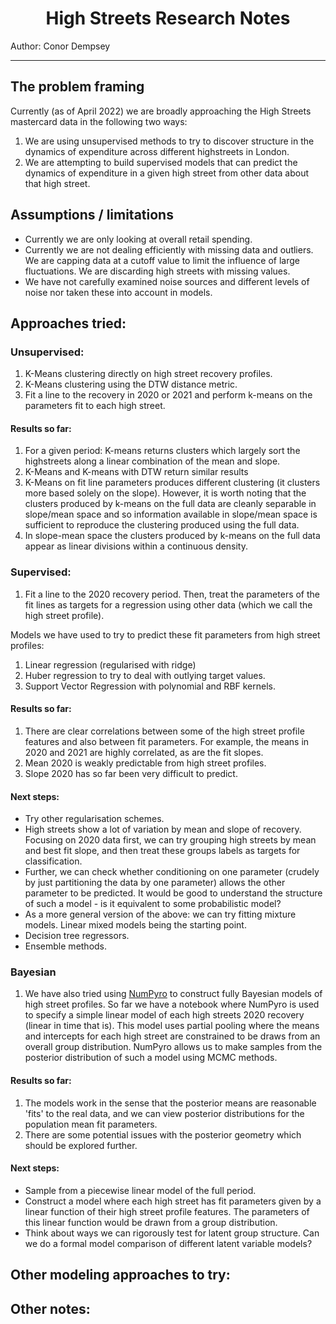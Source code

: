 <div align="center">
<h1> High Streets Research Notes </h1>
</div>
Author: Conor Dempsey

---

## The problem framing

Currently (as of April 2022) we are broadly approaching the High Streets mastercard data in the following two ways:

1. We are using unsupervised methods to try to discover structure in the dynamics of expenditure across different highstreets in London.
2. We are attempting to build supervised models that can predict the dynamics of expenditure in a given high street from other data about that high street.

## Assumptions / limitations

- Currently we are only looking at overall retail spending.
- Currently we are not dealing efficiently with missing data and outliers. We are capping data at a cutoff value to limit the influence of large fluctuations. We are discarding high streets with missing values.
- We have not carefully examined noise sources and different levels of noise nor taken these into account in models.


## Approaches tried:

### Unsupervised:

1. K-Means clustering directly on high street recovery profiles.
2. K-Means clustering using the DTW distance metric.
3. Fit a line to the recovery in 2020 or 2021 and perform k-means on the parameters fit to each high street.

#### Results so far:

1. For a given period: K-means returns clusters which largely sort the highstreets along a linear combination of the mean and slope.
2. K-Means and K-means with DTW return similar results
3. K-Means on fit line parameters produces different clustering (it clusters more based solely on the slope). However, it is worth noting that the clusters produced by k-means on the full data are cleanly separable in slope/mean space and so information available in slope/mean space is sufficient to reproduce the clustering produced using the full data.
4. In slope-mean space the clusters produced by k-means on the full data appear as linear divisions within a continuous density.

### Supervised:

1. Fit a line to the 2020 recovery period. Then, treat the parameters of the fit lines as targets for a regression using other data (which we call the high street profile).

Models we have used to try to predict these fit parameters from high street profiles:
1. Linear regression (regularised with ridge)
2. Huber regression to try to deal with outlying target values.
3. Support Vector Regression with polynomial and RBF kernels.

#### Results so far:

1. There are clear correlations between some of the high street profile features and also between fit parameters. For example, the means in 2020 and 2021 are highly correlated, as are the fit slopes.
2. Mean 2020 is weakly predictable from high street profiles.
3. Slope 2020 has so far been very difficult to predict.


#### Next steps:

- Try other regularisation schemes.
- High streets show a lot of variation by mean and slope of recovery. Focusing on 2020 data first, we can try grouping high streets by mean and best fit slope, and then treat these groups labels as targets for  classification.
- Further, we can check whether conditioning on one parameter (crudely by just partitioning the data by one parameter) allows the other parameter to be predicted. It would be good to understand the structure of such a model - is it equivalent to some probabilistic model?
- As a more general version of the above: we can try fitting mixture models. Linear mixed models being the starting point.
- Decision tree regressors.
- Ensemble methods.

### Bayesian

1. We have also tried using [NumPyro](https://num.pyro.ai/en/latest/index.html) to construct fully Bayesian models of high street profiles. So far we have a notebook where NumPyro is used to specify a simple linear model of each high streets 2020 recovery (linear in time that is). This model uses partial pooling where the means and intercepts for each high street are constrained to be draws from an overall group distribution. NumPyro allows us to make samples from the posterior distribution of such a model using MCMC methods.

#### Results so far:

1. The models work in the sense that the posterior means are reasonable 'fits' to the real data, and we can view posterior distributions for the population mean fit parameters.
2. There are some potential issues with the posterior geometry which should be explored further.

#### Next steps:

- Sample from a piecewise linear model of the full period.
- Construct a model where each high street has fit parameters given by a linear function of their high street profile features. The parameters of this linear function would be drawn from a group distribution.
- Think about ways we can rigorously test for latent group structure. Can we do a formal model comparison of different latent variable models?

## Other modeling approaches to try:


## Other notes:

